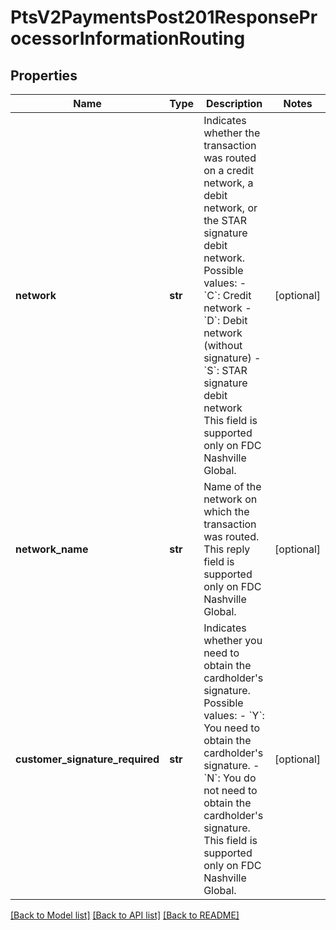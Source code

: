 # PtsV2PaymentsPost201ResponseProcessorInformationRouting

## Properties
Name | Type | Description | Notes
------------ | ------------- | ------------- | -------------
**network** | **str** | Indicates whether the transaction was routed on a credit network, a debit network, or the STAR signature debit network.  Possible values: - &#x60;C&#x60;: Credit network - &#x60;D&#x60;: Debit network (without signature) - &#x60;S&#x60;: STAR signature debit network  This field is supported only on FDC Nashville Global.  | [optional] 
**network_name** | **str** | Name of the network on which the transaction was routed.  This reply field is supported only on FDC Nashville Global.  | [optional] 
**customer_signature_required** | **str** | Indicates whether you need to obtain the cardholder&#39;s signature.  Possible values: - &#x60;Y&#x60;: You need to obtain the cardholder&#39;s signature. - &#x60;N&#x60;: You do not need to obtain the cardholder&#39;s signature.  This field is supported only on FDC Nashville Global.  | [optional] 

[[Back to Model list]](../README.md#documentation-for-models) [[Back to API list]](../README.md#documentation-for-api-endpoints) [[Back to README]](../README.md)


